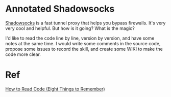 Annotated Shadowsocks
=====================

[Shadowsocks][Shadowsocks] is a fast tunnel proxy that helps you bypass firewalls.  It's very very cool and helpful.  But how is it going? What is the magic?

I'd like to read the code line by line, version by version, and have some notes at the same time.  I would write some comments in the source code, propose some issues to record the skill, and create some WIKI to make the code more clear.



# Ref

[How to Read Code (Eight Things to Remember)](https://spin.atomicobject.com/2017/06/01/how-to-read-code/)  



[Shadowsocks]:      https://github.com/shadowsocks/shadowsocks/tree/master

